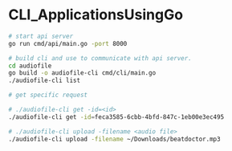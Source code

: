 # CLI_ApplicationsUsingGo



```bash
# start api server
go run cmd/api/main.go -port 8000
```



```bash
# build cli and use to communicate with api server.
cd audiofile
go build -o audiofile-cli cmd/cli/main.go
./audiofile-cli list
```

```bash
# get specific request

# ./audiofile-cli get -id=<id>
./audiofile-cli get -id=feca3585-6cbb-4bfd-847c-1eb00e3ec495
```


```bash
# ./audiofile-cli upload -filename <audio file> 
./audiofile-cli upload -filename ~/Downloads/beatdoctor.mp3 
```